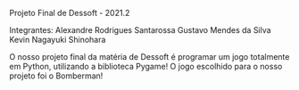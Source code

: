 Projeto Final de Dessoft - 2021.2

Integrantes:
Alexandre Rodrigues Santarossa
Gustavo Mendes da Silva
Kevin Nagayuki Shinohara 

O nosso projeto final da matéria de Dessoft é programar um jogo totalmente em Python, utilizando a biblioteca Pygame!
O jogo escolhido para o nosso projeto foi o Bomberman!

